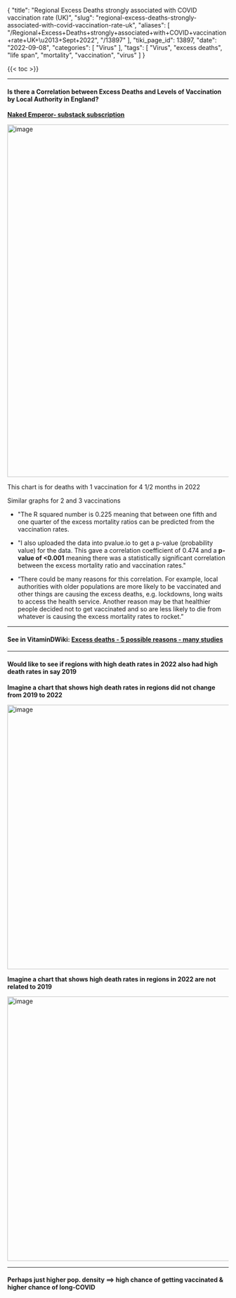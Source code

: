 {
    "title": "Regional Excess Deaths strongly associated with COVID vaccination rate (UK)",
    "slug": "regional-excess-deaths-strongly-associated-with-covid-vaccination-rate-uk",
    "aliases": [
        "/Regional+Excess+Deaths+strongly+associated+with+COVID+vaccination+rate+UK+\u2013+Sept+2022",
        "/13897"
    ],
    "tiki_page_id": 13897,
    "date": "2022-09-08",
    "categories": [
        "Virus"
    ],
    "tags": [
        "Virus",
        "excess deaths",
        "life span",
        "mortality",
        "vaccination",
        "virus"
    ]
}


{{< toc >}} 

---

#### Is there a Correlation between Excess Deaths and Levels of Vaccination by Local Authority in England?

 **[Naked Emperor- substack subscription](https://nakedemperor.substack.com/p/is-there-a-correlation-between-excess?utm_source=email)** 

<img src="https://d1bk1kqxc0sym.cloudfront.net/attachments/jpeg/excess-deaths-england-emp..jpg" alt="image" width="800">

This chart is for deaths with 1 vaccination for 4 1/2 months in 2022

Similar graphs for 2 and 3 vaccinations

* "The R squared number is 0.225 meaning that between one fifth and one quarter of the excess mortality ratios can be predicted from the vaccination rates.

* "I also uploaded the data into pvalue.io to get a p-value (probability value) for the data. This gave a correlation coefficient of 0.474 and a  **p-value of <0.001**  meaning there was a statistically significant correlation between the excess mortality ratio and vaccination rates."

* “There could be many reasons for this correlation. For example, local authorities with older populations are more likely to be vaccinated and other things are causing the excess deaths, e.g. lockdowns, long waits to access the health service. Another reason may be that healthier people decided not to get vaccinated and so are less likely to die from whatever is causing the excess mortality rates to rocket.”

---

#### See in VitaminDWiki: [Excess deaths - 5 possible reasons - many studies](/posts/excess-deaths-5-possible-reasons-many-studies)

---

#### Would like to see if regions with high death rates in 2022 also had high death rates in say 2019

 **Imagine a chart that shows high death rates in regions did not change from 2019 to 2022** 

<img src="https://d1bk1kqxc0sym.cloudfront.net/attachments/jpeg/not-assocated-with-vaccination.jpg" alt="image" width="600">

 **Imagine a chart that shows high death rates in regions in 2022 are not related to 2019** 

<img src="https://d1bk1kqxc0sym.cloudfront.net/attachments/jpeg/assocated-with-vaccination.jpg" alt="image" width="600">

---

#### Perhaps just higher pop. density ==> high chance of getting vaccinated & higher chance of long-COVID

<!-- ~tc~ (alias(Regional Excess Death rate strongly associated with COVID vaccination rate (UK) –  Sept 2022)) ~/tc~ -->

<!-- ~tc~ (alias(Regional Excess Deaths strongly associated with COVID vaccination rate (UK) –  Sept 2022)) ~/tc~ -->